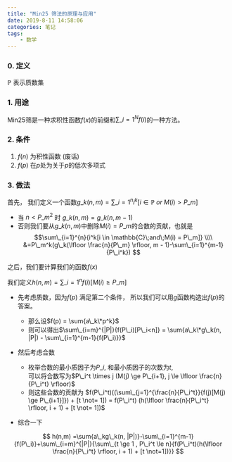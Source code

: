 ```yaml
---
title: "Min25 筛法的原理与应用"
date: 2019-8-11 14:58:06
categories: 笔记
tags: 
	- 数学
---
```



### 0. 定义
$\mathbb{P}$ 表示质数集

### 1. 用途

Min25筛是一种求积性函数$f(x)$的前缀和$\sum\_{i=1}^{N}{f(i)}$的一种方法。  

### 2. 条件

1. $f(n)$ 为积性函数 (废话)
2. $f(p)$ 在$p$处为关于$p$的低次多项式

### 3. 做法

首先， 我们定义一个函数$g\_k(n, m) = \sum\_{i=1}^{n}{i^k[i \in \mathbb{P}\;or\;M(i) > P\_m]}$

- 当 $n < P\_m^2$ 时 $g\_k(n, m) = g\_k(n, m - 1)$
- 否则我们要从$g\_k(n, m)$中删除$M(i)=P\_m$的合数的贡献，也就是$$\sum\_{i=1}^{n}{i^k[i \in \mathbb{C}\;and\;M(i) = P\_m]} \\\\
&=P\_m^k(g\_k(\lfloor \frac{n}{P\_m} \rfloor, m - 1)-\sum\_{i=1}^{m-1}{P\_i^k}) $$

之后，我们要计算我们的函数$f(x)$  

我们定义$h(n, m)=\sum\_{i=1}^n{f(i)[M(i) \ge P\_m]}$

- 先考虑质数，因为$f(p)$ 满足第二个条件， 所以我们可以用$g$函数构造出$f(p)$的答案。
    - 那么设$f(p) = \sum{a\_k\*p^k}$
    - 则可以得出$\sum\_{i=m}^{|P|}{f(P\_i)[P\_i<n]} = \sum{a\_k\*g\_k(n, |P|) - \sum\_{i=1}^{m-1}{f(P\_i)}}$

- 然后考虑合数
    - 枚举合数的最小质因子为$P\_i$, 和最小质因子的次数为$t$,  
    可以将合数写为$P\_i^t \times j (M(j) \ge P\_{i+1}, j \le \lfloor \frac{n}{P\_i^t} \rfloor)$
    - 则这些合数的贡献为 $f(P\_i^t)((\sum\_{j=1}^{\frac{n}{P\_i^t}}{f(j)[M(j) \ge P\_{i+1}]}) + [t \not= 1]) = f(P\_i^t) (h(\lfloor \frac{n}{P\_i^t} \rfloor, i + 1) + [t \not= 1])$

- 综合一下

$$ h(n,m) =\sum{a\_kg\_k(n, |P|)}-\sum\_{i=1}^{m-1}{f(P\_i)}+\sum\_{i=m}^{|P|}{\sum\_{t \ge 1 , P\_i^t \le n}{f(P\_i^t)(h(\lfloor \frac{n}{P\_i^t} \rfloor, i + 1) + [t \not=1])}} $$